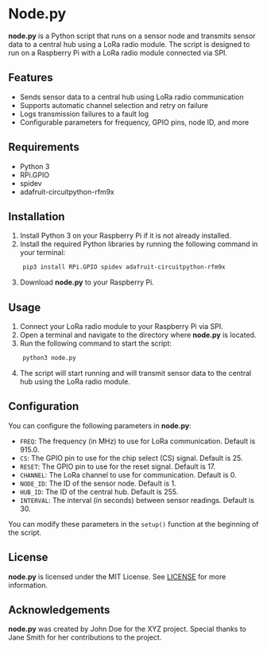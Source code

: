 # Node.py

**node.py** is a Python script that runs on a sensor node and transmits sensor data to a central hub using a LoRa radio module. The script is designed to run on a Raspberry Pi with a LoRa radio module connected via SPI.

## Features
- Sends sensor data to a central hub using LoRa radio communication
- Supports automatic channel selection and retry on failure
- Logs transmission failures to a fault log
- Configurable parameters for frequency, GPIO pins, node ID, and more

## Requirements
- Python 3
- RPi.GPIO
- spidev
- adafruit-circuitpython-rfm9x

## Installation
1. Install Python 3 on your Raspberry Pi if it is not already installed.
2. Install the required Python libraries by running the following command in your terminal:
```bash
    pip3 install RPi.GPIO spidev adafruit-circuitpython-rfm9x
```
3. Download **node.py** to your Raspberry Pi.

## Usage
1. Connect your LoRa radio module to your Raspberry Pi via SPI.
2. Open a terminal and navigate to the directory where **node.py** is located.
3. Run the following command to start the script:
```bash
    python3 node.py
```
4. The script will start running and will transmit sensor data to the central hub using the LoRa radio module.

## Configuration
You can configure the following parameters in **node.py**:

- `FREQ`: The frequency (in MHz) to use for LoRa communication. Default is 915.0.
- `CS`: The GPIO pin to use for the chip select (CS) signal. Default is 25.
- `RESET`: The GPIO pin to use for the reset signal. Default is 17.
- `CHANNEL`: The LoRa channel to use for communication. Default is 0.
- `NODE_ID`: The ID of the sensor node. Default is 1.
- `HUB_ID`: The ID of the central hub. Default is 255.
- `INTERVAL`: The interval (in seconds) between sensor readings. Default is 30.

You can modify these parameters in the `setup()` function at the beginning of the script.

## License
**node.py** is licensed under the MIT License. See [LICENSE](LICENSE) for more information.

## Acknowledgements
**node.py** was created by John Doe for the XYZ project. Special thanks to Jane Smith for her contributions to the project.
